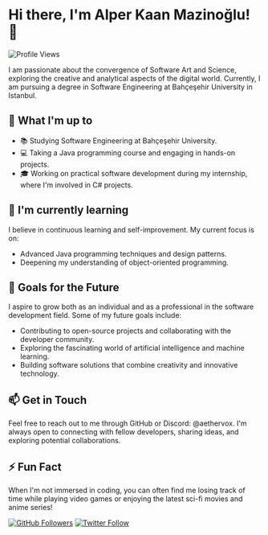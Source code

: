 # Hi there, I'm Alper Kaan Mazinoğlu! 👋

![Profile Views](https://komarev.com/ghpvc/?username=kullaniciadi)

I am passionate about the convergence of Software Art and Science, exploring the creative and analytical aspects of the digital world. 
Currently, I am pursuing a degree in Software Engineering at Bahçeşehir University in Istanbul.

## 🔭 What I'm up to

- 📚 Studying Software Engineering at Bahçeşehir University.
- 💻 Taking a Java programming course and engaging in hands-on projects.
- 🎓 Working on practical software development during my internship, where I'm involved in C# projects.

## 🌱 I'm currently learning

I believe in continuous learning and self-improvement. My current focus is on:

- Advanced Java programming techniques and design patterns.
- Deepening my understanding of object-oriented programming.

## 🚀 Goals for the Future

I aspire to grow both as an individual and as a professional in the software development field. Some of my future goals include:

- Contributing to open-source projects and collaborating with the developer community.
- Exploring the fascinating world of artificial intelligence and machine learning.
- Building software solutions that combine creativity and innovative technology.

## 📫 Get in Touch

Feel free to reach out to me through GitHub or Discord: @aethervox. 
I'm always open to connecting with fellow developers, sharing ideas, and exploring potential collaborations.

## ⚡ Fun Fact

When I'm not immersed in coding, you can often find me losing track of time while playing video games or enjoying the latest sci-fi movies and anime series!

[![GitHub Followers](https://img.shields.io/github/followers/kullaniciadi?style=social)](https://github.com/kullaniciadi)
[![Twitter Follow](https://img.shields.io/twitter/follow/twitterkullaniciadi?style=social)](https://twitter.com/twitterkullaniciadi)
